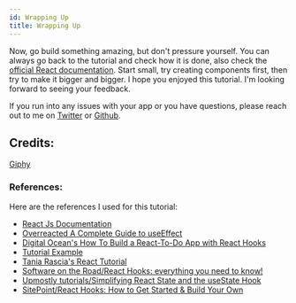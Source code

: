 ```yaml
---
id: Wrapping Up
title: Wrapping Up
---
```


Now, go build something amazing, but don't pressure yourself. You can always go back to the tutorial and check how it is done, also check the [official React documentation](https://reactjs.org/docs/hooks-reference.html). Start small, try creating components first, then try to make it bigger and bigger. I hope you enjoyed this tutorial. I'm looking forward to seeing your feedback. 

If you run into any issues with your app or you have questions, please reach out to me on [Twitter](https://twitter.com/hulyakarakayaa) or [Github](https://github.com/hulyak).

## Credits:

[Giphy](https://giphy.com/)

### References:

Here are the references I used for this tutorial:

- [React Js Documentation](https://reactjs.org/docs/hooks-reference.html)
- [Overreacted A Complete Guide to useEffect](https://overreacted.io/a-complete-guide-to-useeffect/)
- [Digital Ocean's How To Build a React-To-Do App with React Hooks](https://www.digitalocean.com/community/tutorials/how-to-build-a-react-to-do-app-with-react-hooks)
- [Tutorial Example](https://caabernathy.github.io/rust-tutorial/docs/)
- [Tania Rascia's React Tutorial](https://www.taniarascia.com/getting-started-with-react/)
- [Software on the Road/React Hooks: everything you need to know!](https://softwareontheroad.com/react-hooks/#use-effect)
- [Upmostly tutorials/Simplifying React State and the useState Hook](https://upmostly.com/tutorials/simplifying-react-state-and-the-usestate-hook)
- [SitePoint/React Hooks: How to Get Started & Build Your Own](https://www.sitepoint.com/react-hooks/)
